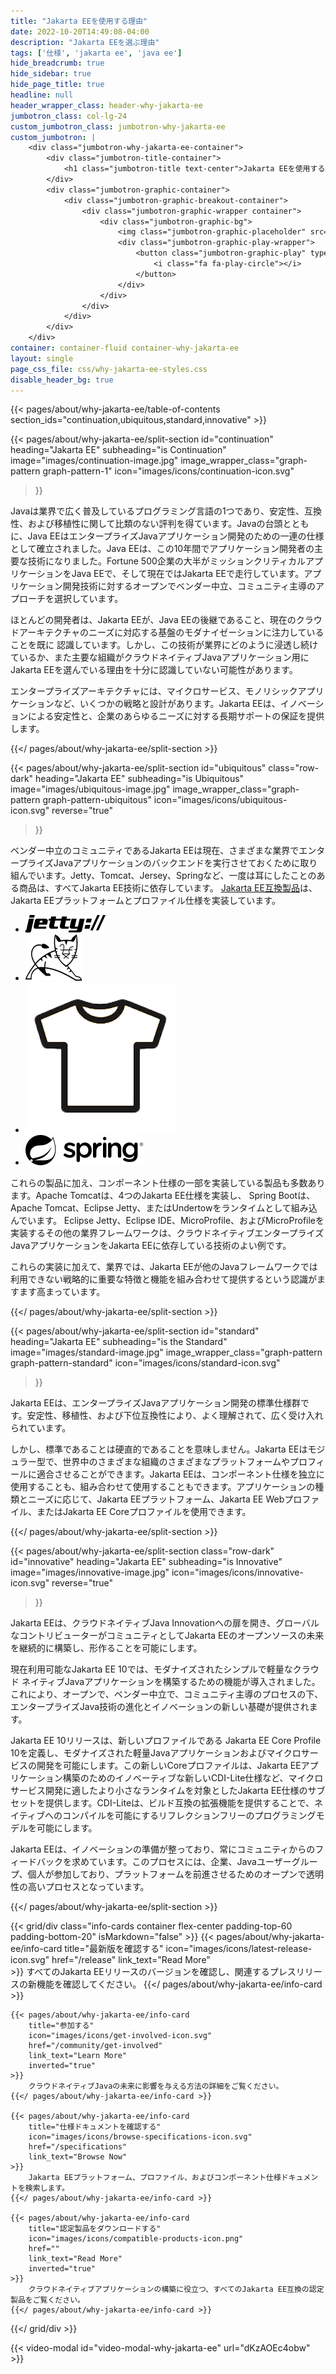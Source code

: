 ```yaml
---
title: "Jakarta EEを使用する理由"
date: 2022-10-20T14:49:08-04:00
description: "Jakarta EEを選ぶ理由"
tags: ['仕様', 'jakarta ee', 'java ee']
hide_breadcrumb: true
hide_sidebar: true
hide_page_title: true
headline: null
header_wrapper_class: header-why-jakarta-ee
jumbotron_class: col-lg-24
custom_jumbotron_class: jumbotron-why-jakarta-ee
custom_jumbotron: |
    <div class="jumbotron-why-jakarta-ee-container">
        <div class="jumbotron-title-container">
            <h1 class="jumbotron-title text-center">Jakarta EEを使用する理由</h1>
        </div>
        <div class="jumbotron-graphic-container">
            <div class="jumbotron-graphic-breakout-container">
                <div class="jumbotron-graphic-wrapper container">
                    <div class="jumbotron-graphic-bg">
                        <img class="jumbotron-graphic-placeholder" src="images/video-placeholder.jpg" alt="" />
                        <div class="jumbotron-graphic-play-wrapper">
                            <button class="jumbotron-graphic-play" type="button" data-toggle="modal" data-target="#video-modal-why-jakarta-ee" aria-label="Open an explainer video for why you should choose Jakarta EE">
                                <i class="fa fa-play-circle"></i>
                            </button>
                        </div>
                    </div>
                </div>
            </div>
        </div>
    </div>
container: container-fluid container-why-jakarta-ee
layout: single
page_css_file: css/why-jakarta-ee-styles.css
disable_header_bg: true
---
```


{{< pages/about/why-jakarta-ee/table-of-contents section_ids="continuation,ubiquitous,standard,innovative" >}}

{{< pages/about/why-jakarta-ee/split-section 
    id="continuation" 
    heading="Jakarta EE" 
    subheading="is Continuation" 
    image="images/continuation-image.jpg" 
    image_wrapper_class="graph-pattern graph-pattern-1" 
    icon="images/icons/continuation-icon.svg" 
>}}

Javaは業界で広く普及しているプログラミング言語の1つであり、安定性、互換性、および移植性に関して比類のない評判を得ています。Javaの台頭とともに、Java EEはエンタープライズJavaアプリケーション開発のための一連の仕様として確立されました。Java EEは、この10年間でアプリケーション開発者の主要な技術になりました。Fortune 500企業の大半がミッションクリティカルアプリケーションをJava EEで、そして現在ではJakarta EEで走行しています。アプリケーション開発技術に対するオープンでベンダー中立、コミュニティ主導のアプローチを選択しています。

ほとんどの開発者は、Jakarta EEが、Java EEの後継であること、現在のクラウドアーキテクチャのニーズに対応する基盤のモダナイゼーションに注力していることを既に 
認識しています。しかし、この技術が業界にどのように浸透し続けているか、また主要な組織がクラウドネイティブJavaアプリケーション用にJakarta EEを選んでいる理由を十分に認識していない可能性があります。

エンタープライズアーキテクチャには、マイクロサービス、モノリシックアプリケーションなど、いくつかの戦略と設計があります。Jakarta EEは、イノベーションによる安定性と、企業のあらゆるニーズに対する長期サポートの保証を提供します。

{{</ pages/about/why-jakarta-ee/split-section >}}

{{< pages/about/why-jakarta-ee/split-section
    id="ubiquitous"
    class="row-dark"
    heading="Jakarta EE"
    subheading="is Ubiquitous"
    image="images/ubiquitous-image.jpg"
    image_wrapper_class="graph-pattern graph-pattern-ubiquitous"
    icon="images/icons/ubiquitous-icon.svg"
    reverse="true"
>}}

ベンダー中立のコミュニティであるJakarta EEは現在、さまざまな業界でエンタープライズJavaアプリケーションのバックエンドを実行させておくために取り組んでいます。Jetty、Tomcat、Jersey、Springなど、一度は耳にしたことのある商品は、すべてJakarta EE技術に依存しています。
[Jakarta EE互換製品](/compatibility/)は、Jakarta EEプラットフォームとプロファイル仕様を実装しています。

- ![Eclipse Jetty](images/logos/jetty.png)
- ![Tomcat](images/logos/tomcat.svg)
- ![Jersey](images/logos/jersey.png)
- ![Spring](images/logos/spring.svg)

これらの製品に加え、コンポーネント仕様の一部を実装している製品も多数あります。Apache Tomcatは、4つのJakarta EE仕様を実装し、
Spring Bootは、Apache Tomcat、Eclipse Jetty、またはUndertowをランタイムとして組み込んでいます。
Eclipse Jetty、Eclipse IDE、MicroProfile、およびMicroProfileを実装するその他の業界フレームワークは、クラウドネイティブエンタープライズJavaアプリケーションをJakarta EEに依存している技術のよい例です。

これらの実装に加えて、業界では、Jakarta EEが他のJavaフレームワークでは利用できない戦略的に重要な特徴と機能を組み合わせて提供するという認識がますます高まっています。
    
{{</ pages/about/why-jakarta-ee/split-section >}}


{{< pages/about/why-jakarta-ee/split-section
    id="standard"
    heading="Jakarta EE"
    subheading="is the Standard"
    image="images/standard-image.jpg"
    image_wrapper_class="graph-pattern graph-pattern-standard"
    icon="images/icons/standard-icon.svg"
>}}

Jakarta EEは、エンタープライズJavaアプリケーション開発の標準仕様群です。安定性、移植性、および下位互換性により、よく理解されて、広く受け入れられています。

しかし、標準であることは硬直的であることを意味しません。Jakarta EEはモジュラー型で、世界中のさまざまな組織のさまざまなプラットフォームやプロフィールに適合させることができます。Jakarta EEは、コンポーネント仕様を独立に使用することも、組み合わせて使用することもできます。アプリケーションの種類とニーズに応じて、Jakarta EEプラットフォーム、Jakarta EE Webプロファイル、またはJakarta EE Coreプロファイルを使用できます。

{{</ pages/about/why-jakarta-ee/split-section >}}

{{< pages/about/why-jakarta-ee/split-section
    class="row-dark"
    id="innovative"
    heading="Jakarta EE"
    subheading="is Innovative"
    image="images/innovative-image.jpg"
    icon="images/icons/innovative-icon.svg"
    reverse="true"
>}}

Jakarta EEは、クラウドネイティブJava Innovationへの扉を開き、グローバルなコントリビューターがコミュニティとしてJakarta EEのオープンソースの未来を継続的に構築し、形作ることを可能にします。 

現在利用可能なJakarta EE 10では、モダナイズされたシンプルで軽量なクラウド ネイティブJavaアプリケーションを構築するための機能が導入されました。これにより、オープンで、ベンダー中立で、コミュニティ主導のプロセスの下、エンタープライズJava技術の進化とイノベーションの新しい基礎が提供されます。 

Jakarta EE 10リリースは、新しいプロファイルである Jakarta EE Core Profile 10を定義し、モダナイズされた軽量Javaアプリケーションおよびマイクロサービスの開発を可能にします。この新しいCoreプロファイルは、Jakarta EEアプリケーション構築のためのイノベーティブな新しいCDI-Lite仕様など、マイクロサービス開発に適したより小さなランタイムを対象としたJakarta EE仕様のサブセットを提供します。CDI-Liteは、ビルド互換の拡張機能を提供することで、ネイティブへのコンパイルを可能にするリフレクションフリーのプログラミングモデルを可能にします。
 
Jakarta EEは、イノベーションの準備が整っており、常にコミュニティからのフィードバックを求めています。このプロセスには、企業、Javaユーザーグループ、個人が参加しており、プラットフォームを前進させるためのオープンで透明性の高いプロセスとなっています。 

{{</ pages/about/why-jakarta-ee/split-section >}}

{{< grid/div class="info-cards container flex-center padding-top-60 padding-bottom-20" isMarkdown="false" >}}
    {{< pages/about/why-jakarta-ee/info-card 
        title="最新版を確認する" 
        icon="images/icons/latest-release-icon.svg"
        href="/release"
        link_text="Read More"  
    >}}
        すべてのJakarta EEリリースのバージョンを確認し、関連するプレスリリースの新機能を確認してください。
    {{</ pages/about/why-jakarta-ee/info-card >}}
    
    {{< pages/about/why-jakarta-ee/info-card 
        title="参加する"
        icon="images/icons/get-involved-icon.svg"
        href="/community/get-involved"
        link_text="Learn More"
        inverted="true"
    >}}
        クラウドネイティブJavaの未来に影響を与える方法の詳細をご覧ください。
    {{</ pages/about/why-jakarta-ee/info-card >}}

    {{< pages/about/why-jakarta-ee/info-card
        title="仕様ドキュメントを確認する"
        icon="images/icons/browse-specifications-icon.svg"
        href="/specifications"
        link_text="Browse Now"
    >}}
        Jakarta EEプラットフォーム、プロファイル、およびコンポーネント仕様ドキュメントを検索します。
    {{</ pages/about/why-jakarta-ee/info-card >}}

    {{< pages/about/why-jakarta-ee/info-card 
        title="認定製品をダウンロードする"
        icon="images/icons/compatible-products-icon.png"
        href=""
        link_text="Read More"
        inverted="true"
    >}}
        クラウドネイティブアプリケーションの構築に役立つ、すべてのJakarta EE互換の認定製品をご覧ください。
    {{</ pages/about/why-jakarta-ee/info-card >}}

{{</ grid/div >}}

{{< video-modal id="video-modal-why-jakarta-ee" url="dKzAOEc4obw" >}}
